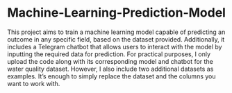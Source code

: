 # Machine-Learning-Prediction-Model
This project aims to train a machine learning model capable of predicting an outcome in any specific field, based on the dataset provided. Additionally, it includes a Telegram chatbot that allows users to interact with the model by inputting the required data for prediction.
For practical purposes, I only upload the code along with its corresponding model and chatbot for the water quality dataset. However, I also include two additional datasets as examples. It’s enough to simply replace the dataset and the columns you want to work with.
